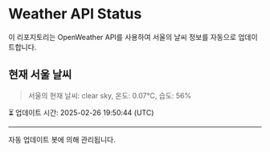 
# Weather API Status

이 리포지토리는 OpenWeather API를 사용하여 서울의 날씨 정보를 자동으로 업데이트합니다.

## 현재 서울 날씨
> 서울의 현재 날씨: clear sky, 온도: 0.07°C, 습도: 56%

⏳ 업데이트 시간: 2025-02-26 19:50:44 (UTC)

---
자동 업데이트 봇에 의해 관리됩니다.
